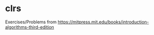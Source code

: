 # clrs
Exercises/Problems from https://mitpress.mit.edu/books/introduction-algorithms-third-edition
